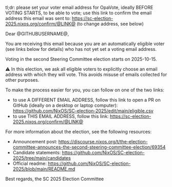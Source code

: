 tl;dr: please set your voter email address for OpaVote, ideally BEFORE VOTING STARTS, to be able to vote; use this link to confirm the email address this email was sent to: https://sc-election-2025.nixos.org/confirm/@LINK@ (to change address, see below)

Dear @GITHUBUSERNAME@,

You are receiving this email because you are an automatically eligible voter (see links below for details) who has not yet set a voting email address.

Voting in the second Steering Committee election starts on 2025-10-15.

:warning: In this election, we ask all eligible voters to explicitly choose an email address with which they will vote. This avoids misuse of emails collected for other purposes.

To make the process easier for you, you can follow on one of the two links:

- to use A DIFFERENT EMAIL ADDRESS, follow this link to open a PR on GitHub (ideally on a desktop or laptop computer): https://github.com/NixOS/SC-election-2025/edit/main/eligible.csv
- to use THIS EMAIL ADDRESS, follow this link: https://sc-election-2025.nixos.org/confirm/@LINK@

For more information about the election, see the following resources:

- Announcement post: https://discourse.nixos.org/t/the-election-committee-announces-the-second-steering-committee-election/69354
- Candidate statements: https://github.com/NixOS/SC-election-2025/tree/main/candidates
- Official readme: https://github.com/NixOS/SC-election-2025/blob/main/README.md

Best regards,
the SC 2025 Election Committee
